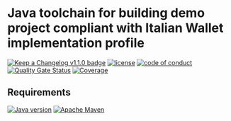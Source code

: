 # Java toolchain for building demo project compliant with Italian Wallet implementation profile

[![Keep a Changelog v1.1.0 badge](https://img.shields.io/badge/changelog-Keep%20a%20Changelog%20v1.1.0-%23E05735)](CHANGELOG.md)
[![license](https://img.shields.io/badge/License-Apache%20License%202.0-teal.svg)](https://opensource.org/licenses/Apache-2.0)
[![code of conduct](https://img.shields.io/badge/conduct-Contributor%20Covenant-purple.svg)](https://github.com/fugerit-org/fj-universe/blob/main/CODE_OF_CONDUCT.md)
[![Quality Gate Status](https://sonarcloud.io/api/project_badges/measure?project=fugerit-org_eudi-wallet-it-java&metric=alert_status)](https://sonarcloud.io/summary/new_code?id=fugerit-org_eudi-wallet-it-java)
[![Coverage](https://sonarcloud.io/api/project_badges/measure?project=fugerit-org_eudi-wallet-it-java&metric=coverage)](https://sonarcloud.io/summary/new_code?id=fugerit-org_eudi-wallet-it-java)

## Requirements

[![Java version](https://img.shields.io/badge/run%20on-java%2021+-%23113366.svg?style=for-the-badge&logo=openjdk&logoColor=white)](https://universe.fugerit.org/src/docs/versions/java21.html)
[![Apache Maven](https://img.shields.io/badge/Apache%20Maven-3.9.0+-C71A36?style=for-the-badge&logo=Apache%20Maven&logoColor=white)](https://universe.fugerit.org/src/docs/versions/maven3_9.html)